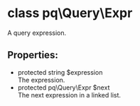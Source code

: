 # class pq\Query\Expr

A query expression.

## Properties:

* protected string $expression  
  The expression.
* protected pq\Query\Expr $next  
  The next expression in a linked list.
